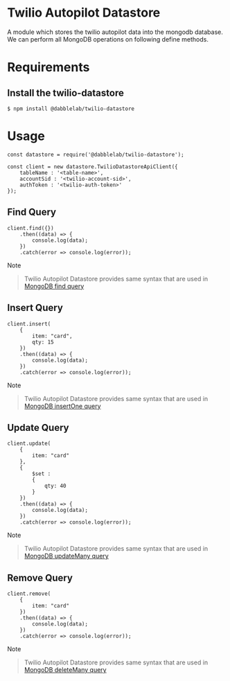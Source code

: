 Twilio Autopilot Datastore
================
A module which stores the twilio autopilot data into the mongodb database. We can perform all MongoDB operations on following define methods.

# Requirements

## Install the twilio-datastore

```
$ npm install @dabblelab/twilio-datastore

```

# Usage

```
const datastore = require('@dabblelab/twilio-datastore');

const client = new datastore.TwilioDatastoreApiClient({
    tableName : '<table-name>',
    accountSid : '<twilio-account-sid>',
    authToken : '<twilio-auth-token>'
});

```

## Find Query

```
client.find({})
    .then((data) => {
        console.log(data);
    })
    .catch(error => console.log(error));

```

Note
> Twilio Autopilot Datastore provides same syntax that are used in [MongoDB find query](https://docs.mongodb.com/manual/reference/method/db.collection.find/)

## Insert Query

```
client.insert(
    { 
        item: "card", 
        qty: 15 
    })
    .then((data) => {
        console.log(data);
    })
    .catch(error => console.log(error));

```

Note
> Twilio Autopilot Datastore provides same syntax that are used in [MongoDB insertOne query](https://docs.mongodb.com/manual/reference/method/db.collection.insertOne/)

## Update Query

```
client.update(
    {
        item: "card"
    }, 
    {
        $set : 
        {
            qty: 40
        }
    })
    .then((data) => {
        console.log(data);
    })
    .catch(error => console.log(error));

```

Note
> Twilio Autopilot Datastore provides same syntax that are used in [MongoDB updateMany query](https://docs.mongodb.com/manual/reference/method/db.collection.updateMany/)

## Remove Query

```
client.remove(
    {
        item: "card"
    })
    .then((data) => {
        console.log(data);
    })
    .catch(error => console.log(error));

```

Note
> Twilio Autopilot Datastore provides same syntax that are used in [MongoDB deleteMany query](https://docs.mongodb.com/manual/reference/method/db.collection.deleteMany/)